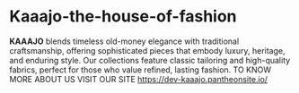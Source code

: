 # Kaaajo-the-house-of-fashion
**KAAAJO** blends timeless old-money elegance with traditional craftsmanship, offering sophisticated pieces that embody luxury, heritage, and enduring style. Our collections feature classic tailoring and high-quality fabrics, perfect for those who value refined, lasting fashion. TO KNOW MORE ABOUT US VISIT OUR SITE https://dev-kaaajo.pantheonsite.io/
